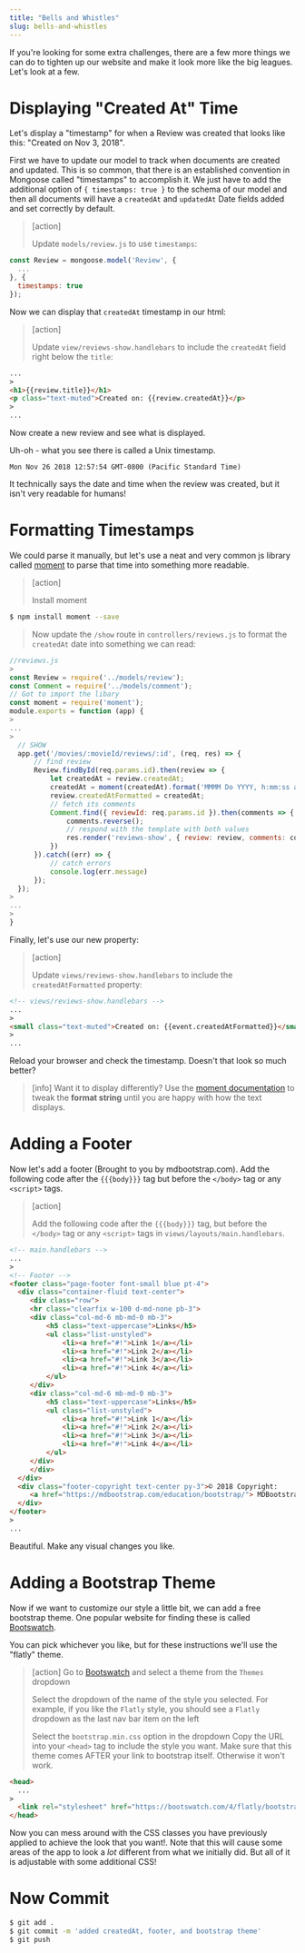 ```yaml
---
title: "Bells and Whistles"
slug: bells-and-whistles
---
```


If you're looking for some extra challenges, there are a few more things we can do to tighten up our website and make it look more like the big leagues. Let's look at a few.

# Displaying "Created At" Time

Let's display a "timestamp" for when a Review was created that looks like this: "Created on Nov 3, 2018".

First we have to update our model to track when documents are created and updated. This is so common, that there is an established convention in Mongoose called "timestamps" to accomplish it. We just have to add the additional option of `{ timestamps: true }` to the schema of our model and then all documents will have a `createdAt` and `updatedAt` Date fields added and set correctly by default.

> [action]
>
> Update `models/review.js` to use `timestamps`:
>
```js
const Review = mongoose.model('Review', {
  ...
}, {
  timestamps: true
});
```

Now we can display that `createdAt` timestamp in our html:

> [action]
>
> Update `view/reviews-show.handlebars` to include the `createdAt` field right below the `title`:
>
```HTML
...
>
<h1>{{review.title}}</h1>
<p class="text-muted">Created on: {{review.createdAt}}</p>
>
...
```

Now create a new review and see what is displayed.

Uh-oh - what you see there is called a Unix timestamp.

`Mon Nov 26 2018 12:57:54 GMT-0800 (Pacific Standard Time)`

It technically says the date and time when the review was created, but it isn't very readable for humans!

# Formatting Timestamps

We could parse it manually, but let's use a neat and very common js library called [moment](https://momentjs.com/) to parse that time into something more readable.

> [action]
>
> Install moment
>
```bash
$ npm install moment --save
```
>
> Now update the `/show` route in `controllers/reviews.js` to format the `createdAt` date into something we can read:
>
```js
//reviews.js
>
const Review = require('../models/review');
const Comment = require('../models/comment');
// Got to import the libary
const moment = require('moment');
module.exports = function (app) {
>
...
>
  // SHOW
  app.get('/movies/:movieId/reviews/:id', (req, res) => {
      // find review
      Review.findById(req.params.id).then(review => {
          let createdAt = review.createdAt;
          createdAt = moment(createdAt).format('MMMM Do YYYY, h:mm:ss a');
          review.createdAtFormatted = createdAt;
          // fetch its comments
          Comment.find({ reviewId: req.params.id }).then(comments => {
              comments.reverse();
              // respond with the template with both values
              res.render('reviews-show', { review: review, comments: comments })
          })
      }).catch((err) => {
          // catch errors
          console.log(err.message)
      });
  });
>
...
>
}
```

Finally, let's use our new property:

> [action]
>
> Update `views/reviews-show.handlebars` to include the `createdAtFormatted` property:
>
```html
<!-- views/reviews-show.handlebars -->
...
>
<small class="text-muted">Created on: {{event.createdAtFormatted}}</small>
>
...
```

Reload your browser and check the timestamp. Doesn't that look so much better?

> [info]
> Want it to display differently? Use the [moment documentation](https://momentjs.com/) to tweak the **format string** until you are happy with how the text displays.


# Adding a Footer

Now let's add a footer (Brought to you by mdbootstrap.com). Add the following code after the `{{{body}}}` tag but before the `</body>` tag or any `<script>` tags.

> [action]
>
> Add the following code after the `{{{body}}}` tag, but before the `</body>` tag or any `<script>` tags in `views/layouts/main.handlebars`.
>
```html
<!-- main.handlebars -->
...
>
<!-- Footer -->
<footer class="page-footer font-small blue pt-4">
  <div class="container-fluid text-center">
     <div class="row">
     <hr class="clearfix w-100 d-md-none pb-3">
     <div class="col-md-6 mb-md-0 mb-3">
         <h5 class="text-uppercase">Links</h5>
         <ul class="list-unstyled">
             <li><a href="#!">Link 1</a></li>
             <li><a href="#!">Link 2</a></li>
             <li><a href="#!">Link 3</a></li>
             <li><a href="#!">Link 4</a></li>
         </ul>
     </div>
     <div class="col-md-6 mb-md-0 mb-3">
         <h5 class="text-uppercase">Links</h5>
         <ul class="list-unstyled">
             <li><a href="#!">Link 1</a></li>
             <li><a href="#!">Link 2</a></li>
             <li><a href="#!">Link 3</a></li>
             <li><a href="#!">Link 4</a></li>
         </ul>
     </div>
     </div>
  </div>
  <div class="footer-copyright text-center py-3">© 2018 Copyright:
     <a href="https://mdbootstrap.com/education/bootstrap/"> MDBootstrap.com</a>
  </div>
</footer>
>
...
```

Beautiful. Make any visual changes you like.


# Adding a Bootstrap Theme

Now if we want to customize our style a little bit, we can add a free bootstrap theme. One popular website for finding these is called [Bootswatch](https://bootswatch.com/).

You can pick whichever you like, but for these instructions we'll use the "flatly" theme.

> [action]
> Go to [Bootswatch](https://bootswatch.com/) and select a theme from the `Themes` dropdown
>
> Select the dropdown of the name of the style you selected. For example, if you like the `Flatly` style, you should see a `Flatly` dropdown as the last nav bar item on the left
>
> Select the `bootstrap.min.css` option in the dropdown
> Copy the URL into your `<head>` tag to include the style you want. Make sure that this theme comes AFTER your link to bootstrap itself. Otherwise it won't work.
>
```html
<head>
  ...
>
  <link rel="stylesheet" href="https://bootswatch.com/4/flatly/bootstrap.min.css">
</head>
```

Now you can mess around with the CSS classes you have previously applied to achieve the look that you want!. Note that this will cause some areas of the app to look a _lot_ different from what we initially did. But all of it is adjustable with some additional CSS!

# Now Commit

```bash
$ git add .
$ git commit -m 'added createdAt, footer, and bootstrap theme'
$ git push
```
